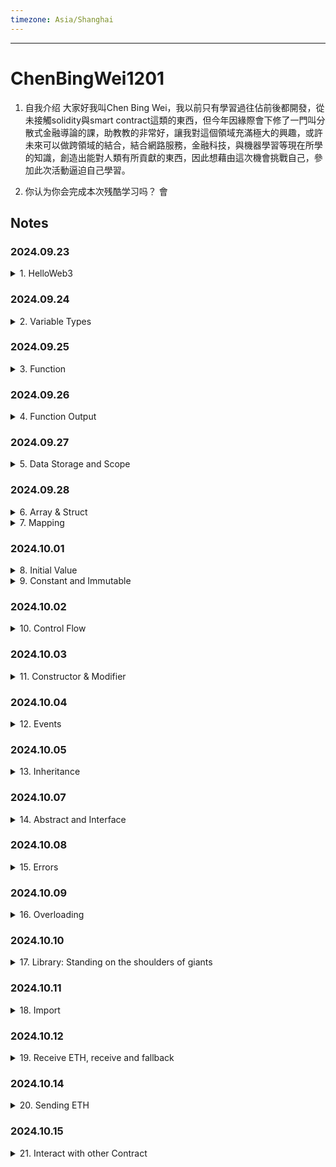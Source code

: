 ```yaml
---
timezone: Asia/Shanghai
---
```


---

# ChenBingWei1201

1. 自我介绍
  大家好我叫Chen Bing Wei，我以前只有學習過往佔前後都開發，從未接觸solidity與smart contract這類的東西，但今年因緣際會下修了一門叫分散式金融導論的課，助教教的非常好，讓我對這個領域充滿極大的興趣，或許未來可以做跨領域的結合，結合網路服務，金融科技，與機器學習等現在所學的知識，創造出能對人類有所貢獻的東西，因此想藉由這次機會挑戰自己，參加此次活動逼迫自己學習。

2. 你认为你会完成本次残酷学习吗？
  會

## Notes

<!-- Content_START -->

### 2024.09.23
<details>
<summary>1. HelloWeb3</summary>

#### WTF is Solidity?
- Solidity is a programming language used for creating smart contracts on the Ethereum Virtual Machine (EVM).
- Solidity has two characteristics:
  1. **Object-oriented**: After learning it, you can use it to make money by finding the right projects.
  2. **Advanced**: If you can write smart contract in Solidity, you are the first class citizen of Ethereum.

#### Development tool: Remix
Remix is an smart contract development IDE (Integrated Development Environment) recommended by Ethereum official.
- Advantages
  1. **Suitable for Beginners**: It allows for quick deployment and testing of smart contracts in the browser, without needing to install any programs on your local machine.
  2. **Gas Estimation Issue**: It will estimation the cost of gas on every functions and display behind them, which can remind developers that wheter functions should be optimized or not.
- Disadvantages
  1. **Limited to Browser**: Since Remix is a browser-based IDE, it can be less stable or responsive compared to desktop IDEs like VSCode, especially when working with larger projects or multiple open files.
  2. **Collaboration Limitations**: Remix doesn’t have built-in features for real-time collaboration or version control like Git, making it more difficult to work in teams.

Website: [remix.ethereum.org](https://remix.ethereum.org)

#### The first Solidity program

```solidity
// SPDX-License-Identifier: MIT
pragma solidity ^0.8.4;
contract HelloWeb3 {
    string public _string = "Hello Web3!";
}
```
1. The first line is a comment, which denotes the software license (license identifier) used by the program. We are using the MIT license. **If you do not indicate the license used, the program can compile successfully but will report an warning during compilation**. Solidity's comments are denoted with "//", followed by the content of the comment (which will not be run by the program). Details can be found in the [SPDX-License
documentation](https://spdx.org/licenses/).
2. The second line declares the **Solidity version** used by the source file, because the syntax of different versions is different. This line of code means that the source file will not allow compilation by compilers version **lower than v0.8.4 and not higher than v0.9.0** [0.8.4, 0.9.0).
  - There is slight difference among distinct
versions: 0.4.22 -> constructor, 0.8.0 -> safeMath
  - Include the pragma version in every file: Locking the version is preferable, except for libraries.
  - Pattern: pragma solidity x.y.z: e.g. **pragma solidity ^0.8.3 : [0.8.3, 0.9.0)** or **pragma solidity >=0.8.3 <0.8.7**
3. Lines 3 and 4 are the main body of the smart contract. Line 3 creates a contract with the name `HelloWeb3`. Line 4 is the content of the contract. Here, we created a string variable called _string and assign "Hello Web3!" as value to it.

#### Summary
In the first day, I learned what is `Solidity`, `Remix IDE`, and completed our first Solidity program - `HelloWeb3`.
</details>

### 2024.09.24
<details>
<summary>2. Variable Types</summary>

Solidity is statically-type language, which means **the type of each variable needs to be specified in code at compile time**.

1. **Value Type**： This include boolean, integer, etc. These variables directly pass values when assigned.
2. **Reference Type**：including arrays and structures. These variables take up more space, directly pass addresses (similar to pointers) when assigned, and can be modified with multiple variable names.
3. **Mapping Type**: hash tables in Solidity.

#### 1. Value Type

| Type  | Example | Byte  | Default Value |
| ------------- | ------------- | ------------- | ------------- |
| Boolean | `true` / `false` | 1 Byte | False |
| Usigned Integer | `uint128`, `uint256` | uint256 - 32 bytes | 0 |
| Integer | `int128`, `int256` | int256 - 32 bytes | 0 |
| address* / adress payable* | `address public _address = 0x5C69...5aA6` | 20 bytes | address(0) |
| Fixed-Sized bytes array | `bytes32 public _byte32 = "MiniSolidity";` `bytes1 public _byte = _byte32[0];` | bytes32 - 32 bytes | bytes32(0) |
| Enumeration | `enum ActionSet { Buy, Hold, Sell }` | uint 0,  1,  2 | - |

*address payable: Same as address, but with the additional members transfer and send to allow ETH transfers.

*There are two types of accounts: EOA & CA
- EOA(Externally Owned Account): For example, Wallet Address
- CA(Contract Account): For example, Simple Bank Contract

#### 2. Reference Type

| Type  | Example |
| ------------- | ------------- |
| Array | `uint256[], string, bytes (Dynamic Size Bytes Array)` |
| Struct | `struct Demo {uint256 x, uint256 y}` |

#### 3. Mapping Type

| Type  | Example |
| ------------- | ------------- |
| Mapping | `mapping(address=>uint256)`, `mapping(address addr=>uint)`, `mapping(address addr=>uint balance)` |
</details>

### 2024.09.25

<details>
<summary>3. Function</summary>

Here's the format of a function in Solidity:
```solidity
function <function name>(<parameter types>) <visibility> <mutibility> [returns (<return types>)];
```
1. `function`: To write a function, you need to start with the keyword `function`.
2. `<function name>`: The name of the function.
3. `(<parameter types>)`: The input parameter types and names.
4. `<visibility>`: Function visibility specifiers. There are 4 kinds of them and `public` is the default visibility if left empty:
  - `public`: Any account can call -> Be careful with access control issue
  - `external`: Only other contracts and account can call -> It can be bypassed with `this.f()`, where `f` is the function name.
  - `internal`: Can only be called inside contract and child contracts.
  - `private`: Can only be accessed within this contract, derived contracts cannot use it. Only inside the contract that defines the function.
  
  **Note 1**: `public` is the default visibility for functions.
  **Note 2**: **public**|**private**|**internal** can be also used on state variables. Public variables will automatically generate `getter` functions for querying values.
  **Note 3**: The default visibility for state variables is internal.

5. `<mutibility>`: Keywords that dictate a Solidity functions behavior. There are 3 kinds of them:
  - `view`:  Functions containing `view` keyword can read but cannot write on-chain state variables. 
  - `pure`: Functions containing `pure` keyword cannot read nor write state variables on-chain.
  - `payable`: enable this function to receive ethers
  - Without `pure` and `view`: Functions can both read and write state variables.
6. `[returns (<return types>)]`: Return variable types and names.

#### WTF is `pure` and `view` ?

Solidity added these two keywords, because of gas fee. The contract state variables are stored on block chain, and gas fee is very expensive. If you don't rewrite these variables, you don't need to pay gas. You don't need to pay gas for calling `pure` and `view` functions.

The following statements are considered modifying the state:
1. Writing to state variables.
2. Emitting events.
3. Creating other contracts.
4. Using selfdestruct.
5. Sending Ether via calls.
6. Calling any function not marked view or pure.
7. Using low-level calls.
8. Using inline assembly that contains certain opcodes.

#### Code
1. `pure` vs `view`

We define a state variable `number = 5`
```solidity
// SPDX-License-Identifier: MIT
  pragma solidity ^0.8.4;
  contract FunctionTypes{
      uint256 public number = 5;
```
Define an `add()` function, add 1 to `number` on every call.
```solidity
  // default
    function add() external{
        number = number + 1;
    }
```
If `add()` contains `pure` keyword, i.e. `function add() pure external`, it will result in an error. Because `pure` cannot read state variable in contract nor write. So what can `pure` do ? That is, you can **pass a parameter `_number` to function, let function `returns _number + 1`**.
```solidity
  // pure
    function addPure(uint256 _number) external pure returns(uint256 new_number){
        new_number = _number+1;
    }
```
If `add()` contains `view`, i.e. `function add() view external`, it will also result in error. Because `view` can read, but cannot write state variable. We can modify the function as follows:
```solidity
  // view
  function addView() external view returns(uint256 new_number) {
      new_number = number + 1; // can read the state variable outside the function block
  }
```

2. `internal` vs `external`
```solidity
  // internal
  function minus() internal {
      number = number - 1;
  }

  // external
  function minusCall() external {
      minus();
  }
```
Here we defined an `internal minus()` function, `number` will decrease 1 each time function is called. Since `internal` function can only be called within the contract itself. Therefore, we need to define an `external minusCall()` function to call `minus()` internally.

3. `payable`
```solidity
// payable: money (ETH) can be sent to the contract via this function
  function minusPayable() external payable returns(uint256 balance) {
      minus();
      balance = address(this).balance;
  }
``` 
We defined an `external payable minusPayable()` function, which calls `minus()` and return `ETH` balance of the current contract (`this` keyword can let us query current contract address). Since the function is `payable`, we can send 1 `ETH` to the contract when calling `minusPayable()`.
</details>

### 2024.09.26
<details>
<summary>4. Function Output</summary>

#### Return values (`return` and `returns`)
There are two keywords related to function output: `return` and `returns`:
  - `returns` is added after the function name to declare variable type and variable name;
  - `return` is used in the function body and returns desired variables.
```solidity
  // returning multiple variables
    function returnMultiple() public pure returns(uint256, bool, uint256[3] memory){
        return(1, true, [uint256(1),2,5]);
    }
```

#### Named returns
We can indicate the name of the return variables in `returns` so that solidity automatically initializes these variables, and automatically returns the values of these functions without adding the `return` keyword.
```solidity
    // named returns
    function returnNamed() public pure returns(uint256 _number, bool _bool, uint256[3] memory _array){
        _number = 2;
        _bool = false; 
        _array = [uint256(3),2,1];
    }
```
We only need to assign values to the variable `_number`, `_bool` and `_array` in the function body, and they will automatically return because the return variable type and variable name with `returns` `(uint256 _number, bool _bool, uint256[3] memory _array)` have been declared.

Of course, you can also return variables with return keyword in named returns:
```solidity
    // Named return, still support return
    function returnNamed2() public pure returns(uint256 _number, bool _bool, uint256[3] memory _array){
        return(1, true, [uint256(1),2,5]);
    }
```

#### Destructuring assignments 
Solidity internally allows tuple types, i.e. a list of objects of potentially different types whose number is a constant at compile-time. The tuples can be used to return multiple values at the same time.
- Variables declared with type and assigned from the returned tuple, not all elements have to be specified (but the number must match):
```solidity
        uint256 _number;
        bool _bool;
        uint256[3] memory _array;
        (_number, _bool, _array) = returnNamed();
```
- Assign part of return values: Components can be left out. In the following code, we only assign the return value `_bool2`, but not `_ number` and `_array`:
```solidity
        (, _bool2, ) = returnNamed();
```
</details>

### 2024.09.27
<details>
<summary>5. Data Storage and Scope</summary>

#### Reference types in Solidity
Reference types(notes on 2024.09.24) differ from value types in that they do not store values directly on their own. Instead, reference types store the address/pointer of the data’s location and do not directly share the data. You can modify the underlying data with different variable names. Reference types `array`, `struct` and `mapping`, which take up a lot of storage space. We need to deal with the location of the data storage when using them.

#### Data location
There are three types of data storage locations in solidity: `storage`, `memory` and `calldata`. Gas costs are different for different storage locations. 

The data of a `storage` variable is stored on-chain, similar to the hard disk of a computer, and consumes a lot of `gas`; while the data of `memory` and `calldata` variables are temporarily stored in memory, consumes less `gas`.

General usage:
1. `storage`: The state variables are `storage` by default, which are stored on-chain.
2. `memory`: The parameters and temporary variables in the function generally use `memory` label, which is stored in memory and not on-chain.
3. `calldata`: Similar to `memory`, stored in memory, not on-chain. The difference from `memory` is that `calldata `variables cannot be modified, and is generally used for function parameters. Example:
```solidity
    function fCalldata(uint[] calldata _x) public pure returns(uint[] calldata){
        // The parameter is the calldata array, which cannot be modified.
        // _x[0] = 0 // This modification will report an error.
        return(_x);
    }
```

#### Data location and assignment behaviour
Data locations are not only relevant for persistency of data, but also for the semantics of assignments:
1. When `storage` (a state variable of the contract) is assigned to the local storage (in a function), a **reference will be created**, and changing value of the new variable will **affect the original one**. Example:
```solidity
    uint[] x = [1,2,3]; // state variable: array x

    function fStorage() public{
        // Declare a storage variable xStorage, pointing to x. Modifying xStorage will also affect x
        uint[] storage xStorage = x;
        xStorage[0] = 100;
    }
```
2. Assigning `storage` to `memory` creates independent copies, and changes to one will **not affect the other; and vice versa**. Example:
```solidity
    uint[] x = [1,2,3]; // state variable: array x
    
    function fMemory() public view{
        // Declare a variable xMemory of Memory, copy x. Modifying xMemory will not affect x
        uint[] memory xMemory = x;
        xMemory[0] = 100;
    }
```
3. Assigning `memory` to `memory` will **create a reference**, and changing the new variable will **affect the original variable**.
4. Otherwise, assigning a variable to `storage` will **create independent copies**, and modifying one will **not affect the other**.

#### Variable scope
There are three types of variables in Solidity according to their scope: state variables, local variables, and global variables.

1. State variables
  
  State variables are variables whose data is stored on-chain and can be accessed by in-contract functions, but their `gas` consumption is high.

  State variables are declared inside the contract and outside the functions:
  ```solidity
  contract Variables {
    uint public x = 1;
    uint public y;
    string public z;
  ```
  We can change the value of the state variable in a function:
  ```solidity
      function foo() external{
        // You can change the value of the state variable in the function
        x = 5;
        y = 2;
        z = "0xAA";
    }
  ```
2. Local variable

  Local variables are variables that are only valid during function execution; they are invalid after function exit. The data of local variables are stored in memory, not on-chain, and their `gas` consumption is low. 
  ```solidity
      function bar() external pure returns(uint){
        uint xx = 1;
        uint yy = 3;
        uint zz = xx + yy;
        return(zz);
    }
  ```
3. Global variable

  Global variables are variables that work in the global scope and are **reserved keywords** for solidity. They can be used directly in functions without declaring them:
  ```solidity
      function global() external view returns(address, uint, bytes memory){
        address sender = msg.sender;
        uint blockNum = block.number;
        bytes memory data = msg.data;
        return(sender, blockNum, data);
    }
  ```
  In the above example, we use three global variables: **msg.sender**, **block.number** and **msg.data**, which represent the sender of the message (current call), current block height, and complete calldata. 

  Below are some commonly used global variables:
  - `blockhash(uint blockNumber)`: (`bytes32`) The hash of the given block - only applies to the 256 most recent block.
  - `block.coinbase`: (`address payable`) The address of the current block miner
  - `block.gaslimit`: (`uint`) The gaslimit of the current block
  - `block.number`: (`uint`) Current block number
  - `block.timestamp`: (`uint`) The timestamp of the current block, in seconds since the unix epoch
  - `gasleft()`: (`uint256`) Remaining gas
  - `msg.data`: (`bytes calldata`) Complete calldata
  - `msg.sender`: (`address payable`) Message sender (current caller)
  - `msg.sig`: (`bytes4`) first four bytes of the calldata (i.e. function identifier)
  - `msg.value`: (`bytes4`) number of wei sent with the message

#### Summary
In this chapter, I learned reference types, data storage locations and variable scopes in Solidity. There are three types of data storage locations: `storage`, `memory` and `calldata`. Gas costs are different for different storage locations. The variable scope include state variables, local variables and global variables.

</details>


### 2024.09.28
<details>
<summary>6. Array & Struct</summary>

#### (1) Array (ref: 2024.09.24)
An `array` is a variable type commonly used in Solidity to store a set of data (integers, bytes, addresses, etc.).

There are two types of arrays: fixed-sized and dynamically-sized arrays.：
- fixed-sized arrays: The length of the array is specified at the time of declaration. An `array` is declared in the format `T[k]`, where `T` is the element type and `k` is the length.
```solidity
    // fixed-length array
    uint[8] array1;
    byte[5] array2;
    address[100] array3;
```
- Dynamically-sized array（dynamic array）：Length of the array is not specified during declaration. It uses the format of `T[]`, where `T` is the element type. 
```solidity
    // variable-length array
    uint[] array4;
    byte[] array5;
    address[] array6;
    bytes array7;
```
**Notice**: `bytes` is special case, it is a dynamic array, but you don't need to add `[]` to it. You can use either `bytes` or `bytes1[]` to declare byte array, but not `byte[]`. `bytes` is recommended and consumes less gas than `bytes1[]`.

#### Rules for creating arrays
- For a `memory` dynamic array, it can be created with the `new` operator, but the length must be declared, and the length cannot be changed after the declaration. For example：
```solidity
    // memory dynamic array
    uint[] memory array8 = new uint[](5);
    bytes memory array9 = new bytes(9);
```
- Array literal are arrays in the form of one or more expressions, and are not immediately assigned to variables; such as `[uint(1),2,3]` (the type of the first element needs to be declared, otherwise the type with the smallest storage space is used by default).
- When creating a dynamic array, you need an element-by-element assignment.
```solidity
    uint[] memory x = new uint[](3);
    x[0] = 1;
    x[1] = 3;
    x[2] = 4;
```

#### Members of Array
- `length`: Arrays have a `length` member containing the number of elements, and the length of a `memory` array is fixed after creation.
- `push()`: Dynamic arrays have a `push()` member function that adds a `0` element at the end of the array.
- `push(x)`: Dynamic arrays have a `push(x)` member function, which can add an `x` element at the end of the array.
- `pop()`: Dynamic arrays have a `pop()` member that removes the last element of the array.

#### (2) Struct
You can define new types in the form of `struct` in Solidity. Elements of `struct` can be primitive types or reference types. And `struct` can be the element for `array` or `mapping`.
```solidity
    // struct
    struct Student{
        uint256 id;
        uint256 score; 
    }

    Student student; // Initially a student structure
```
There are 4 ways to assign values to `struct`:
```solidity
     // Method 1: Directly refer to the struct of the state variable
    function initStudent1() external{
        student.id = 1;
        student.score = 80;
    }
```
```solidity
    // Method 2: struct constructor
    function initStudent2() external {
        student = Student(3, 90);
    }
    
    // Method 3: key value
    function initStudent3() external {
        student = Student({id: 4, score: 60});
    }
```
```solidity
    // assign value to structure
    // Method 4: Create a storage struct reference in the function
    function initStudent4() external{
        Student storage _student = student; // assign a copy of student
        _student.id = 11;
        _student.score = 100;
    }
```

#### Summary
In this lecture, I learned the basic usage of `array` and `struct` in Solidity.

</details>

<details>
<summary>7. Mapping</summary>

#### Mapping (ref: 2024.09.24)
With `mapping` type, people can query the corresponding `Value` by using a `Key`. For example, a person's wallet address can be queried by their `id`.

The format of declaring the `mapping` is `mapping(_KeyType => _ValueType)`, where `_KeyType` and `_ValueType` are the variable types of `Key` and `Value` respectively. For example:
```solidity
    mapping(uint => address) public idToAddress; // id maps to address
    mapping(address => address) public swapPair; // mapping of token pairs, from address to address
```

#### Rules of `mapping`
- **Rule 1**: The `_KeyType` should be selected among default types in solidity such as `uint`, `address`, etc. **No custom `struct` can be used**. However, `_ValueType` can be any custom types. The following example will throw an **error**, because `_KeyType` uses a custom struct:
```solidity
      // define a struct
      struct Student {
          uint256 id;
          uint256 score;
      }
      mapping(Student => uint) public testVar;
```
- **Rule 2**: The storage location of the mapping must be `storage`: it can serve as the state variable or the `storage` variable inside function. But it can't be used in arguments or return results of `public` function.
- **Rule 3**: If the mapping is declared as `public` then Solidity will automatically create a `getter` function for you to query for the `Value` by the `Key`.
- **Rule 4**： The syntax of adding a key-value pair to a mapping is `_Var[_Key] = _Value`, where `_Var` is the name of the mapping variable, and `_Key` and `_Value` correspond to the new key-value pair. For example:
```solidity
    function writeMap(uint _Key, address _Value) public {
        idToAddress[_Key] = _Value;
    }
```
#### Principle of `mapping`
- Principle 1: The mapping does not store any `key` information or length information.
- Principle 2: Mapping use `keccak256(key)` as offset to access value.
- Principle 3: Since Ethereum defines all unused space as `0`, all `key` that are not assigned a value will have an initial value of `0`.

#### Summary
In this section，I learned the `mapping` type in Solidity. So far, we've learned all kinds of common variables.

</details>

### 2024.10.01
<details>
<summary>8. Initial Value</summary>

#### Initial values of variables
In Solidity, variables declared but not assigned have their initial/default values.

##### Initial values of value types
- `boolean`: `false`
- `string`: `""`
- `int`: `0`
- `uint`: `0`
- `enum`: first element in enumeration
- `address`: `0x0000000000000000000000000000000000000000` (or `address(0)`)
- `function`
  - `internal`: blank function
  - `external`: blank function
You can use `getter` function of `public` variables to confirm the above initial values:
```solidity
    bool public _bool; // false
    string public _string; // ""
    int public _int; // 0
    uint public _uint; // 0
    address public _address; // 0x0000000000000000000000000000000000000000

    enum ActionSet {Buy, Hold, Sell}
    ActionSet public _enum; // first element 0

    function fi() internal{} // internal blank function
    function fe() external{} // external blank function
```
##### Initial values of reference types
- `mapping`: a `mapping` which all members set to their default values
- `struct`: a `struct` which all members set to their default values
- `array`
  - dynamic array: `[]`
  - static array（fixed-length): a static array where all members set to their default values.

You can use `getter` function of `public` variables to confirm initial values:
```solidity
    // reference types
    uint[8] public _staticArray; // a static array which all members set to their default values[0,0,0,0,0,0,0,0]
    uint[] public _dynamicArray; // `[]`
    mapping(uint => address) public _mapping; // a mapping which all members set to their default values
    // a struct which all members set to their default values 0, 0
    struct Student{
        uint256 id;
        uint256 score; 
    }
    Student public student;
```

##### `delete` operator
`delete a` will change the value of variable `a` to its initial value.
```solidity
    // delete operator
    bool public _bool2 = true; 
    function d() external {
        delete _bool2; // delete will make _bool2 change to default(false)
    }
```

#### Summary
In this section, I learned the initial values of variables in Solidity. When a variable is declared but not assigned, its value defaults to the initial value, which is equivalent as 0 represented in its type. The delete operator can reset the value of the variable to the initial value.

</details>

<details>
<summary>9. Constant and Immutable</summary>

If a state variable is declared with `constant` or `immutable`, its value cannot be modified after contract compilation.

Value-typed variables can be declared as constant and immutable; string and bytes can be declared as constant, but not immutable.
#### constant and immutable

##### constant
`constant` variable must be initialized during declaration and cannot be changed afterwards. Any modification attempt will result in error at compilation. 
```solidity
    // The constant variable must be initialized when declared and cannot be changed after that
    uint256 constant CONSTANT_NUM = 10;
    string constant CONSTANT_STRING = "0xAA";
    bytes constant CONSTANT_BYTES = "WTF";
    address constant CONSTANT_ADDRESS = 0x0000000000000000000000000000000000000000;
```
##### immutable
The `immutable` variable can be initialized during declaration or in the constructor, which is more flexible.
```solidity
    // The immutable variable can be initialized in the constructor and cannot be changed later
    uint256 public immutable IMMUTABLE_NUM = 9999999999;
    address public immutable IMMUTABLE_ADDRESS;
    uint256 public immutable IMMUTABLE_BLOCK;
    uint256 public immutable IMMUTABLE_TEST;
```
You can initialize the `immutable` variable using a global variable such as `address(this)`, `block.number`, or a custom function. In the following example, we use the `test()` function to initialize the `IMMUTABLE_TEST` variable to a value of `9`:
```solidity
    // The immutable variables are initialized with constructor, so that could use
    constructor(){
        IMMUTABLE_ADDRESS = address(this);
        IMMUTABLE_BLOCK = block.number;
        IMMUTABLE_TEST = test();
    }

    function test() public pure returns(uint256){
        uint256 what = 9;
        return(what);
    }
```
#### Summary
In this section, I learned two keywords to restrict modifications to their state in Solidity: `constant` and `immutable`. They keep the variables that should not be changed unchanged. It will help to save gas while improving the contract's security.

#### Test
2. In the following variable definition statement, the one that will report an error is:
  (a) `string constant x5 = "hello world";`

  (b) `address constant x6 = address(0);`

  (c) `string immutable x7 = "hello world";`

  (d) `address immutable x8 = address(0);`

<details>
<summary>answer</summary>

(d) The `immutable` keyword can only be applied to state variables that are assigned once during contract construction. This means you cannot initialize an `immutable` variable with a value at the time of declaration like you're doing here.

Instead, you should assign the value of an immutable variable inside the constructor. Here’s an example of how you can do it correctly:
```solidity
pragma solidity ^0.8.0;

contract Example {
    string public immutable x7;

    constructor() {
        x7 = "hello world";
    }
}
```
But why (b) is correct?
Because `immutable` variables in Solidity can be assigned either inside the `constructor` or at the time of declaration, but only when they are assigned a constant or known value (like `address(0)`).

Since address(0) is a constant value, this is allowed. Immutable variables just need to be set at some point during the contract's construction process, whether it's in the constructor or during declaration.
```solidity
pragma solidity ^0.8.0;

contract Example {
    address public immutable x8 = address(0);
}
```
This works because `address(0)` is a known constant value, and you're assigning it at the time of declaration.

</details>

</details>

### 2024.10.02
<details>
<summary>10. Control Flow</summary>

#### Control Flow
Solidity's control flow is similar to other languages, mainly including the following components:

1. `if`-`else`
```solidity
function ifElseTest(uint256 _number) public pure returns(bool){
    if(_number == 0){
    return(true);
    }else{
    return(false);
    }
}
```
2. `for` loop
```solidity
function forLoopTest() public pure returns(uint256){
    uint sum = 0;
    for(uint i = 0; i < 10; i++){
    sum += i;
    }
    return(sum);
}
```
3. `while` loop
```solidity
function whileTest() public pure returns(uint256){
    uint sum = 0;
    uint i = 0;
    while(i < 10){
    sum += i;
    i++;
    }
    return(sum);
}
```
4. `do-while` loop
```solidity
function doWhileTest() public pure returns(uint256){
    uint sum = 0;
    uint i = 0;
    do{
    sum += i;
    i++;
    }while(i < 10);
    return(sum);
}
```
5. Conditional (`ternary`) operator

The `ternary` operator is the only operator in Solidity that accepts three operands：a condition followed by a question mark (`?`), then an expression `x` to execute if the condition is true followed by a colon (`:`), and finally the expression `y` to execute if the condition is false: `condition ? x : y`.

This operator is frequently used as an alternative to an `if`-`else` statement.

// ternary/conditional operator
function ternaryTest(uint256 x, uint256 y) public pure returns(uint256){
    // return the max of x and y
    return x >= y ? x: y; 
}

In addition, there are `continue` (immediately enter the next loop) and `break` (break out of the current loop) keywords that can be used.

#### Solidity Implementation of Insertion Sort

##### Insertion Sort

The sorting algorithm solves the problem of arranging an unordered set of numbers from small to large, for example, sorting `[2, 5, 3, 1]` to `[1, 2, 3, 5]`. Insertion Sort (InsertionSort) is the simplest and first sorting algorithm that most developers learn in their computer science class. The logic of InsertionSort:
1. from the beginning of the array x to the end, compare the element x[i] with the element in front of it x[i-1]; if x[i] is smaller, switch their positions, compare it with x[i-2], and continue this process. 

##### Solidity Implementation (with Bug)
Python version of Insertion Sort takes up 9 lines. Let's rewrite it into Solidity by replacing `functions`, `variables`, and `loops` with solidity syntax accordingly. It only takes up 9 lines of code:
```solidity
    // Insertion Sort (Wrong version）
    function insertionSortWrong(uint[] memory a) public pure returns(uint[] memory) {
        for (uint i = 1;i < a.length;i++){
            uint temp = a[i];
            uint j=i-1;
            while( (j >= 0) && (temp < a[j])){
                a[j+1] = a[j];
                j--;
            }
            a[j+1] = temp;
        }
        return(a);
    }
```
But when we compile the modified version and try to sort `[2, 5, 3, 1]`. BOOM! There are bugs! After 3-hour debugging, I still could not find where the bug was. I googled "Solidity insertion sort", and found that all the insertion algorithms written with Solidity are all wrong, such as: [Sorting in Solidity without Comparison](https://medium.com/coinmonks/sorting-in-solidity-without-comparison-4eb47e04ff0d)

##### Solidity Implementation (Correct)

The most commonly used variable type in Solidity is `uint`, which represent a non-negative integer. If it takes a negative value, we will encounter an `underflow` error. In the above code, the variable `j` will get `-1`, causing the bug.

So, we need to add `1` to `j` so it can never take a negative value. The correct insertion sort solidity code:
```solidity
    // Insertion Sort（Correct Version）
    function insertionSort(uint[] memory a) public pure returns(uint[] memory) {
        // note that uint can not take negative value
        for (uint i = 1;i < a.length;i++){
            uint temp = a[i];
            uint j=i;
            while( (j >= 1) && (temp < a[j-1])){
                a[j] = a[j-1];
                j--;
            }
            a[j] = temp;
        }
        return(a);
    }
```

#### Summary

In this lecture, I learned control flow in Solidity and wrote a simple but bug-prone sorting algorithm. Solidity looks simple but have many traps. Every month, projects get hacked and lose millions of dollars because of small bugs in the smart contract. To write a safe contract, we need to master the basics of the Solidity and keep practicing.

</details>

### 2024.10.03
<details>
<summary>11. Constructor & Modifier</summary>

#### Constructor
`constructor` is a special function, which will automatically run once during contract deployment. Each contract can have one `constructor`. It can be used to initialize parameters of a contract, such as an `owner` address:
```solidity
   address owner; // define owner variable

   // constructor
   constructor() {
      owner = msg.sender; //  set owner to the deployer address
   }
```
Note: The syntax of `constructor` in solidity is not consistent for different versions: Before `solidity 0.4.22`, constructors did not use the `constructor` keyword. Instead, the constructor had the same name as the contract name. This old syntax is prone to mistakes: the developer may mistakenly name the contract as `Parents`, while the constructor as `parents`. So in `0.4.22` and later version, the new `constructor` keyword is used. Example of constructor prior to `solidity 0.4.22`:
```solidity
pragma solidity = 0.4.21;
contract Parents {
    // The function with the same name as the contract name(Parents) is constructor
    function Parents () public {
    }
}
```

#### Modifier
`modifier` is similar to `decorator` in object-oriented programming, which is used to declare dedicated properties of functions and reduce code redundancy. `modifier` is Iron Man Armor for functions: the function with `modifier` will have some magic properties. The popular use case of `modifier` is restrict the access of functions.

Let's define a `modifier` called onlyOwner, functions with it can only be called by `owner`:
```solidity
   // define modifier
   modifier onlyOwner {
      require(msg.sender == owner); // check whether caller is address of owner
      _; // execute the function body
   }
```
Next, let us define a `changeOwner` function, which can change the `owner` of the contract. However, due to the `onlyOwner` modifier, only original `owner` is able to call it. This is the most common way of access control in smart contracts.
```solidity
   function changeOwner(address _newOwner) external onlyOwner{
      owner = _newOwner; // only owner address can run this function and change owner
   }
```

#### Summary
In this lecture, I learned `constructor` and `modifier` in Solidity, and wrote an `Ownable` contract that controls access of the contract.

</details>

### 2024.10.04
<details>
<summary>12. Events</summary>

#### Events
The `event` in solidity are the transaction logs stored on the `EVM` (Ethereum Virtual Machine). They can be emitted during function calls and are accessible with the contract address. Events have two characteristics：
- Responsive: Applications (e.g. `ether.js`) can subscribe and listen to these events through `RPC` interface and respond at frontend.
- Economical: It is cheap to store data in events, costing about 2,000 `gas` each. In comparison, store a new variable on-chain takes at least 20,000 `gas`.

##### Declare events
The events are declared with the `event` keyword, followed by event name, then the type and name of each parameter to be recorded. Let's take the `Transfer` event from the `ERC20` token contract as an example：
```solidity
event Transfer(address indexed from, address indexed to, uint256 value);
```
`Transfer` event records three parameters: `from`，`to`, and `value`，which correspond to the address where the tokens are sent, the receiving address, and the number of tokens being transferred. Parameter `from` and `to` are marked with `indexed` keywords, which will be stored at a special data structure known as `topics` and easily queried by programs.

##### Emit events
We can `emit` events in functions. In the following example, each time the `_transfer()` function is called, `Transfer` events will be emitted and corresponding parameters will be recorded.
```solidity
    // define _transfer function，execute transfer logic
    function _transfer(
        address from,
        address to,
        uint256 amount
    ) external {

        _balances[from] = 10000000; // give some initial tokens to transfer address

        _balances[from] -=  amount; // "from" address minus the number of transfer
        _balances[to] += amount; // "to" address adds the number of transfer

        // emit event
        emit Transfer(from, to, amount);
    }
```

#### EVM Log
EVM uses `Log` to store Solidity events. Each log contains two parts: `topics` and `data`.

##### `Topics`
`Topics` is used to describe events. Each event contains a maximum of 4 `topics`. Typically, the first `topic` is the event hash: the hash of the event signature. The event hash of `Transfer` event is calculated as follows:
```solidity
keccak256("Transfer(addrses,address,uint256)")

// 0xddf252ad1be2c89b69c2b068fc378daa952ba7f163c4a11628f55a4df523b3ef
```
Besides event hash, `topics` can include 3 `indexed` parameters, such as the `from` and `to` parameters in `Transfer` event. The anonymous event is special: it does not have a event name and can have 4 indexed parameters at maximum.

`indexed` parameters can be understood as the indexed "key" for events, which can be easily queried by programs. The size of each `indexed` parameter is 32 bytes. For the parameter is larger than 32 bytes, such as `array` and `string`, the hash of the underlying data is stored.

##### `Data`
Non-indexed parameters will be stored in the `data` section of the log. They can be interpreted as "value" of the event and can't be retrieved directly. But they can store data with larger size. Therefore, `data` section can be used to store complex data structures, such as `array` and `string`. Moreovrer, `data` consumes less gas compared to `topic`.

#### Summary
In this lecture, I learned how to use and query events in solidity. Many on-chain analysis tools are based on solidity events, such as `Dune Analytics`.

</details>


### 2024.10.05
<details>
<summary>13. Inheritance</summary>

#### Inheritance

Inheritance is one of the core concepts in object-oriented programming, which can significantly reduce code redundancy. It is a mechanism where you can to derive a class from another class for a hierarchy of classes that share a set of attributes and methods. In solidity, smart contracts can be viewed objects, which supports inheritance.

##### Rules

There are two important keywards for inheritance in Solidity:

- `virtual`: If the functions in the **parent** contract are expected to be overridden in its child contracts, they should be declared as `virtual`.
- `override`： If the functions in the **child** contract override the functions in its parent contract, they should be declared as `override`.

**Note 1**: If a function both overrides and is expected to be overridden, it should be labeled as `virtual override`.

**Note 2**: If a public state variable is labeled as `override`, its `getter` function will be overridden. For example:
```solidity
mapping(address => uint256) public override balanceOf;
```

##### Simple inheritance
Let's start by writing a simple `Grandfather` contract, which contains 1 `Log` event and 3 functions: `hip()`, `pop()`, `grandfather()`, which outputs a string `"Grandfather"`.
```solidity
contract Grandfather {
    event Log(string msg);

    // Apply inheritance to the following 3 functions: hip(), pop(), man()，then log "Grandfather".
    function hip() public virtual{
        emit Log("Grandfather");
    }

    function pop() public virtual{
        emit Log("Grandfather");
    }

    function Grandfather() public virtual {
        emit Log("Grandfather");
    }
}
```
Let's define another contract called `Father`, which inherits the `Grandfather` contract. The syntax for inheritance is `contract Father is Grandfather`, which is very intuitive. In the `Father` contract, we rewrote the functions `hip()` and `pop()` with the `override` keyword, changing their output to `"Father"`. We also added a new function called `father`, which output a string `"Father"`.
```solidity
contract Father is Grandfather{
    // Apply inheritance to the following 2 functions: hip() and pop()，then change the log value to "Father".
    function hip() public virtual override{
        emit Log("Father");
    }

    function pop() public virtual override{
        emit Log("Father");
    }

    function father() public virtual{
        emit Log("Father");
    }
}
```
After deploying the contract, we can see that `Father` contract contains 4 functions. The outputs of `hip()` and `pop()` are successfully rewritten with output `"Father"`, while the output of the inherited `grandfather()` function is still `"Gatherfather"`.

##### Multiple inheritance

A solidity contract can inherit multiple contracts. The rules are:
1. For multiple inheritance, parent contracts should be ordered by seniority, from the highest to the lowest. For example: `contract Son is Gatherfather, Father`. A error will be thrown if the order is not correct.
2. If a function exists in multiple parent contracts, it must be overridden in the child contract, otherwise an error will occur.
3. When a function exists in multiple parent contracts, you need to put all parent contract names after the override keyword. For example: `override(Grandfather, Father)`.

Example：
```solidity
contract Son is Grandfather, Father{
    // Apply inheritance to the following 2 functions: hip() and pop()，then change the log value to "Son".
    function hip() public virtual override(Grandfather, Father){
        emit Log("Son");
    }

    function pop() public virtual override(Grandfather, Father) {
        emit Log("Son");
    }
```
After deploying the contract, we can see that we successfully rewrote the `hip()` and `pop()` functions in `Son` contract, changing the output to `"Son"`. While the `grandfather()` and `father()` functions inherited from its parent contracts remain unchanged.

##### Inheritance of modifiers
Likewise, modifiers in Solidity can be inherited as well. Rules for modifier inheritance are similar as the function inheritance, using the `virtual` and `override` keywords.
```solidity
contract Base1 {
    modifier exactDividedBy2And3(uint _a) virtual {
        require(_a % 2 == 0 && _a % 3 == 0);
        _;
    }
}

contract Identifier is Base1 {
    // Calculate _dividend/2 and _dividend/3, but the _dividend must be a multiple of 2 and 3
    function getExactDividedBy2And3(uint _dividend) public exactDividedBy2And3(_dividend) pure returns(uint, uint) {
        return getExactDividedBy2And3WithoutModifier(_dividend);
    }

    // Calculate _dividend/2 and _dividend/3
    function getExactDividedBy2And3WithoutModifier(uint _dividend) public pure returns(uint, uint){
        uint div2 = _dividend / 2;
        uint div3 = _dividend / 3;
        return (div2, div3);
    }
}
```
`Identifier` contract can directly use the `exactDividedBy2And3` modifier, because it inherits `Base1` contract. We can also rewrite the modifier in the contract:
```solidity
    modifier exactDividedBy2And3(uint _a) override {
        _;
        require(_a % 2 == 0 && _a % 3 == 0);
    }
```

##### Inheritance of constructors
Constructors can also be inherited. Let first consider a parent contract `A` with a state variable `a`, which is initialized in its constructor:
```solidity
// Applying inheritance to the constructor functions
abstract contract A {
    uint public a;

    constructor(uint _a) {
        a = _a;
    }
}
```
There are two ways for a child contract to inherit the constructor from its parent `A`:
1. Declare the parameters of the parent constructor at inheritance:
```solidity
    contract B is A(1){}
```
2. Declare the parameter of the parent constructor in the constructor of the child contract:
```solidity
contract C is A {
    constructor(uint _c) A(_c * _c) {}
}
```

##### Calling the functions from the parent contracts

There are two ways for a child contract to call the functions of the parent contract:
1. Direct calling： The child contract can directly call the parent's function with `parentContractName.functionName()`. For example:
```solidity
        function callParent() public {
            Grandfather.pop();
        }
```
2. `super` keyword： The child contract can use the `super.functionName()` to call the function in the **neareast** parent contract in the inheritance hierarchy. Solidity inheritance are declared in a right-to-left order: for `contract Son is Grandfather, Father`, `Father` contract is closer than the `Grandfather` contract. Thus, `super.pop()` in the `Son` contract will call `Father.pop()` but not `Grandfather.pop()`.
```solidity
    function callParentSuper() public{
        // call the function one level higher up in the inheritance hierarchy
        super.pop();
    }
```

##### Diamond inheritance

In Object-Oriented Programming, the diamond inheritance refers the scenario that **a derived class has two or more base classes**.

When using the `super` keyword on a diamond inheritance chain, it should be noted that it will call **the relevant function of each contract in the inheritance chain, not just the nearest parent contract**.

First, we write a base contract called `God`. Then we write two contracts `Adam` and `Eve` inheriting from `God` contract. Lastly, we write another contract `people` inheriting from `Adam` and `Eve`. Each contract has two functions, `foo()` and `bar()`:
```solidity
// SPDX-License-Identifier: MIT
pragma solidity ^0.8.13;

/* Inheritance tree visualized：
  God
 /  \
Adam Eve
 \  /
people
*/
contract God {
    event Log(string message);
    function foo() public virtual {
        emit Log("God.foo called");
    }
    function bar() public virtual {
        emit Log("God.bar called");
    }
}
contract Adam is God {
    function foo() public virtual override {
        emit Log("Adam.foo called");
        Adam.foo();
    }
    function bar() public virtual override {
        emit Log("Adam.bar called");
        super.bar();
    }
}
contract Eve is God {
    function foo() public virtual override {
        emit Log("Eve.foo called");
        Eve.foo();
    }
    function bar() public virtual override {
        emit Log("Eve.bar called");
        super.bar();
    }
}
contract people is Adam, Eve {
    function foo() public override(Adam, Eve) {
        super.foo();
    }
    function bar() public override(Adam, Eve) {
        super.bar();
    }
}
```
In this example, calling the `super.bar()` function in the people contract will call the `Eve`, `Adam`, and `God `contract's `bar()` function, which is different from ordinary multiple inheritance.

Although `Eve` and `Adam` are both child contracts of the `God` parent contract, the `God` contract will only be called once in the whole process. This is because Solidity borrows the paradigm from Python, forcing a DAG (directed acyclic graph) composed of base classes to guarantee a specific order based on C3 Linearization. For more information on inheritance and linearization, read the official [Solidity docs here](https://docs.soliditylang.org/en/v0.8.17/contracts.html#multiple-inheritance-and-linearization).

#### Summary
In this tutorial, I learned the basic uses of inheritance in Solidity, including simple inheritance, multiple inheritance, inheritance of modifiers and constructors, and calling functions from parent contracts.

</details>

### 2024.10.07
<details>
<summary>14. Abstract and Interface</summary>

#### Abstract contract
If a contract contains at least one unimplemented function (no contents in the function body `{}`), it must be labeled as `abstract`; Otherwise it will not compile. Moreover, the unimplemented function needs to be labeled as `virtual`. Take our previous Insertion Sort Contract as an example, if we haven't figured out how to implement the insertion sort function, we can mark the contract as `abstract`, and let others overwrite it in the future.
```solidity
abstract contract InsertionSort{
    function insertionSort(uint[] memory a) public pure virtual returns(uint[] memory);
}
```

#### Interface

The `interface` contract is similar to the `abstract` contract, but it requires no functions are implemented. Rules of the interface:
1. Cannot contain state variables.
2. Cannot contain constructors.
3. Cannot inherit non-interface contracts.
4. All functions must be external and cannot have contents in the function body.
5. The contract that inherits the interface contract must implement all the functions defined in it.

Although the interface does not implement any functionality, it is the skeleton of smart contracts. Interface defines what the contract does and how to interact with them: if a smart contract implements an interface (like `ERC20` or `ERC721`), other Dapps and smart contracts will know how to interact with it. Because it provides two important pieces of information:
1. The `bytes4` selector for each function in the contract, and the function signatures `function name (parameter type)`.
2. Interface id (see [EIP165](https://eips.ethereum.org/EIPS/eip-165) for more information)

In addition, the interface is equivalent to the contract `ABI` (Application Binary Interface), and they can be converted to each other: compiling the interface contract will give you the contract `ABI`, and [abi-to-sol tool](https://gnidan.github.io/abi-to-sol/) will convert the `ABI` back to the interface contract.

We take `IERC721` contract, the interface for the `ERC721` token standard, as an example. It consists of 3 events and 9 functions, which all `ERC721` contracts need to implement. In interface, each function ends with `;` instead of the function body `{ }`. Moreover, every function in interface contract is by default `virtual`, so you do not need to label function as `virtual` explicitly.
```solidity
interface IERC721 is IERC165 {
    event Transfer(address indexed from, address indexed to, uint256 indexed tokenId);
    event Approval(address indexed owner, address indexed approved, uint256 indexed tokenId);
    event ApprovalForAll(address indexed owner, address indexed operator, bool approved);
    
    function balanceOf(address owner) external view returns (uint256 balance);

    function ownerOf(uint256 tokenId) external view returns (address owner);

    function safeTransferFrom(address from, address to, uint256 tokenId) external;

    function transferFrom(address from, address to, uint256 tokenId) external;

    function approve(address to, uint256 tokenId) external;

    function getApproved(uint256 tokenId) external view returns (address operator);

    function setApprovalForAll(address operator, bool _approved) external;

    function isApprovedForAll(address owner, address operator) external view returns (bool);

    function safeTransferFrom( address from, address to, uint256 tokenId, bytes calldata data) external;
}
```

##### IERC721 Event
`IERC721` contains 3 events.
- `Transfer` event: emitted during transfer, records the sending address `from`, the receiving address `to`, and `tokenId`.
- `Approval` event: emitted during approval, records the token owner address `owner`, the approved address `approved`, and `tokenId`.
- `ApprovalForAll` event: emitted during batch approval, records the `owner` address owner of batch approval, the approved address `operator`, and whether the approve is enabled or disabled `approved` .

##### IERC721 Function
`IERC721` contains 3 events.
- `balanceOf`: Count all NFTs held by an owner.
- `ownerOf`: Find the owner of an NFT (`tokenId`).
- `transferFrom`: Transfer ownership of an NFT with `tokenId` from `from` to `to`.
- `safeTransferFrom`: Transfer ownership of an NFT with `tokenId` from `from` to `to`. Extra check: if the receiver is a contract address, it will be required to implement the `ERC721Receiver` interface.
- `approve`: Enable or disable another address to manage your NFT.
- `getApproved`: Get the approved address for a single NFT.
- `setApprovalForAll`: Enable or disable approval for a third party to manage all your NFTs in this contract.
- `isApprovedForAll`: Query if an address is an authorized operator for another address.
- `safeTransferFrom`: Overloaded function for safe transfer, containing data in its parameters.

##### When to use an interface?
If we know that a contract implements the `IERC721` interface, we can interact with it without knowing its detailed implementation.

The Bored Ape Yacht Club `BAYC` is an `ERC721` NFT, which implements all functions in the `IERC721` interface. We can interact with the `BAYC` contract with the `IERC721` interface and its contract address, without knowing its source code. For example, we can use `balanceOf()` to query the `BAYC` balance of an address, or use `safeTransferFrom()` to transfer a BAYC NFT.
```solidity
contract interactBAYC {
    // Use BAYC address to create interface contract variables (ETH Mainnet)
    IERC721 BAYC = IERC721(0xBC4CA0EdA7647A8aB7C2061c2E118A18a936f13D);

    // Call BAYC's balanceOf() to query the open interest through the interface
    function balanceOfBAYC(address owner) external view returns (uint256 balance){
        return BAYC.balanceOf(owner);
    }

    // Safe transfer by calling BAYC's safeTransferFrom() through the interface
    function safeTransferFromBAYC(address from, address to, uint256 tokenId) external{
        BAYC.safeTransferFrom(from, to, tokenId);
    }
}
```

#### Summary
In this chapter, I learned the `abstract` and `interface` contracts in Solidity, which are used to write contract templates and reduce code redundancy. We also learned the interface of `ERC721` token standard and how to interact with the `BAYC` contract using interface.

#### Question
2. Can contracts marked as abstract be deployed?
A. Yes
B. No
C. If the subcontracts that implement all functions have been deployed, the contract can be deployed.

<details>
<summary>answer</summary>
B. No
</details>

</details>

### 2024.10.08
<details>
<summary>15. Errors</summary>

#### Errors
Solidity has many functions for error handling. Errors can occur at compile time or runtime.

##### Error
`error` statement is a new feature in solidity `0.8`. It saves gas and informs users why the operation failed. It is the recommended way to throw error in solidity. Custom errors are defined using the error statement, which can be used inside and outside of contracts. Below, we created a `TransferNotOwner` error, which will throw an error when the caller is not the token `owner` during transfer:
```solidity
error TransferNotOwner(); // custom error
```
In functions, `error` must be used together with `revert` statement.
```solidity
function transferOwner1(uint256 tokenId, address newOwner) public {
    if(_owners[tokenId] != msg.sender){
        revert TransferNotOwner();
    }
    _owners[tokenId] = newOwner;
}
```
The `transferOwner1()` function will check if the caller is the owner of the token; if not, it will throw a `TransferNotOwner` error and revert the transaction.

##### Require
`require` statement was the most commonly used method for error handling prior to solidity `0.8`. It is still popular among developers. 

Syntax of require:
```solidity
require(condition, "error message");
```
An exception will be thrown when the condition is not met.

Despite its simplicity, the gas consumption is higher than `error` statement: the gas consumption grows linearly as the length of the error message increases. 

Now, let's rewrite the above `transferOwner` function with the require statement:
```solidity
function transferOwner2(uint256 tokenId, address newOwner) public {
    require(_owners[tokenId] == msg.sender, "Transfer Not Owner");
    _owners[tokenId] = newOwner;
}
```

##### Assert
The `assert` statement is generally used for debugging purposes, because it does not include error message to inform the user. Syntax of `assert`: 
```solidity
assert(condition);
```
If the condition is not met, an error will be thrown.

Let's rewrite the `transferOwner` function with the `assert` statement:
```solidity
    function transferOwner3(uint256 tokenId, address newOwner) public {
        assert(_owners[tokenId] == msg.sender);
        _owners[tokenId] = newOwner;
    }
```

#### Gas comparison
Let's compare the gas consumption of `error`, `require`, and `assert`. You can find the gas consumption for each function call with the Debug button of the remix console:
1. gas for `error`: 24457 `wei`
2. gas for `require`: 24755 `wei`
3. gas for `assert`: 24473 `wei`

We can see that the `error` consumes the least gas, followed by the `assert`, while the `require` consumes the most gas! Therefore, `error` not only informs the user on the error message, but also saves gas.

#### Summary
In this chapter, I learned 3 statements to handle errors in Solidity: `error`, `require`, and `assert`. After comparing their gas consumption, `error` statement is the cheapest, while `require` has the highest gas consumption.

</details>

### 2024.10.09
<details>
<summary>16. Overloading</summary>

#### Overloading
Solidity allows function overloading, that is, functions with the same name but different input parameter types can exist at the same time, and they are considered different functions. Note that Solidity does not allow `modifier` overloading.

##### function overloading

For example, we can define two functions, both called `saySomething()`, one that takes no parameters and outputs `"Nothing"`, and the other that takes a `string` parameter and outputs the `string`.
```solidity
function saySomething() public pure returns(string memory){
    return("Nothing");
}

function saySomething(string memory something) public pure returns(string memory){
    return(something);
}
```

After compiling, all overloading functions become different function selectors due to different parameter types. For specific information on function selectors, please refer to [ WTF Solidity Tutorial: 29. Function Selector](https://github.com/AmazingAng/WTF-Solidity/tree/main/29_Selector).

Take the `Overloading.sol` contract as an example. After compiling and deploying on Remix, the overloaded functions `saySomething()` and `saySomething(string memory something)` are called respectively. You can see that they return different results and are divided into different functions.

##### Argument Matching
When calling an overloaded function, the input parameters will be matched with the variable types of the function parameters. If there are multiple matching overloaded functions, an error will be reported. The following example has two functions called `f()`, the type of one parameter is `uint8` and that of the other is `uint256`:
```solidity
function f(uint8 _in) public pure returns (uint8 out) {
    out = _in;
}

function f(uint256 _in) public pure returns (uint256 out) {
    out = _in;
}
```

We call `f(50)`. Because `50` can be converted to either `uint8` or `uint256`, so an error will be reported.

#### Summary
In this chapter, I learned the basic usage of function overloading in Solidity: functions with the same name but **different input parameter types** can exist at the same time, and they are regarded as **different functions**.

</details>

### 2024.10.10
<details>
<summary>17. Library: Standing on the shoulders of giants</summary>

#### Library Functions
A library function is a special contract that exists to improve the reusability of solidity and reduce gas consumption. Library contracts are generally a collection of useful functions (library functions), which are created by the masters or the project party. We only need to stand on the shoulders of giants and use those functions.

It differs from ordinary contracts in the following points:
1. State variables are not allowed
2. Cannot inherit or be inherited
3. Cannot receive ether
4. Cannot be destroyed

It should be noted that if the visibility of the function in the library contract is set to `public` or `external`, a `delegatecall` will be triggered when the function is called. If it is set to `internal`, it will not be triggered. For functions set to `private` visibility, they are only visible in the library contract and are not available in other contracts.

#### Strings Library Contract
`Strings Library Contract` is a code library that converts a `uint256` to the corresponding `string` type. The sample code is as follows:
```solidity
library Strings {
    bytes16 private constant _HEX_SYMBOLS = "0123456789abcdef";

    /**
     * @dev Converts a `uint256` to its ASCII `string` decimal representation.
     */
    function toString(uint256 value) public pure returns (string memory) {
        // Inspired by OraclizeAPI's implementation - MIT licence
        // https://github.com/oraclize/ethereum-api/blob/b42146b063c7d6ee1358846c198246239e9360e8/oraclizeAPI_0.4.25.sol

        if (value == 0) {
            return "0";
        }
        uint256 temp = value;
        uint256 digits;
        while (temp != 0) {
            digits++;
            temp /= 10;
        }
        bytes memory buffer = new bytes(digits);
        while (value != 0) {
            digits -= 1;
            buffer[digits] = bytes1(uint8(48 + uint256(value % 10)));
            value /= 10;
        }
        return string(buffer);
    }

    /**
     * @dev Converts a `uint256` to its ASCII `string` hexadecimal representation.
     */
    function toHexString(uint256 value) public pure returns (string memory) {
        if (value == 0) {
            return "0x00";
        }
        uint256 temp = value;
        uint256 length = 0;
        while (temp != 0) {
            length++;
            temp >>= 8;
        }
        return toHexString(value, length);
    }

    /**
     * @dev Converts a `uint256` to its ASCII `string` hexadecimal representation with fixed length.
     */
    function toHexString(uint256 value, uint256 length) public pure returns (string memory) {
        bytes memory buffer = new bytes(2 * length + 2);
        buffer[0] = "0";
        buffer[1] = "x";
        for (uint256 i = 2 * length + 1; i > 1; --i) {
            buffer[i] = _HEX_SYMBOLS[value & 0xf];
            value >>= 4;
        }
        require(value == 0, "Strings: hex length insufficient");
        return string(buffer);
    }
}
```
It mainly contains two functions, `toString()` converts `uint256` to `string`, `toHexString()` converts `uint256` to hexadecimal, and then converts it to `string`.

##### How to use library contracts
We use the `toHexString()` function in the String library function to demonstrate two ways of using the functions in the library contract.

1. `using for` command
Command `using A for B` can be used to attach library functions (from library `A`) to any type (`B`). After the instruction, **the function in the library `A` will be automatically added as a member of the `B` type variable**, which can be called directly. Note: When calling, this variable will be passed to the function as the first parameter:
```solidity
    // Using the library with the "using for" 
    using Strings for uint256;
    function getString1(uint256 _number) public pure returns(string memory){
        // Library functions are automatically added as members of uint256 variables
        return _number.toHexString();
    }
```
2. Called directly by the library contract name
```solidity
    // Called directly by the library contract name
    function getString2(uint256 _number) public pure returns(string memory){
        return Strings.toHexString(_number);
    }
```

#### Summary

In this lecture, we use the referenced library function `Strings` of `ERC721` as an example to learn the library function (`Library`) in solidity. 99% of developers do not need to write library contracts themselves, they can use the ones written by masters. The only thing we need to know is which library contract to use and where the library is most suitable.

Some commonly used libraries are:
1. [Strings](https://github.com/OpenZeppelin/openzeppelin-contracts/blob/4a9cc8b4918ef3736229a5cc5a310bdc17bf759f/contracts/utils/Strings.sol): Convert `uint256` to `string`
2. [Address](https://github.com/OpenZeppelin/openzeppelin-contracts/blob/4a9cc8b4918ef3736229a5cc5a310bdc17bf759f/contracts/utils/Address.sol): Determine whether an address is a contract address
3. [Create2](https://github.com/OpenZeppelin/openzeppelin-contracts/blob/4a9cc8b4918ef3736229a5cc5a310bdc17bf759f/contracts/utils/Create2.sol): Safer use of Create2 EVM opcode
4. [Arrays](https://github.com/OpenZeppelin/openzeppelin-contracts/blob/4a9cc8b4918ef3736229a5cc5a310bdc17bf759f/contracts/utils/Arrays.sol): Library functions related to arrays


</details>

### 2024.10.11
<details>
<summary>18. Import</summary>

#### Usage of `import`
- Import by relative location of source file. For example：
```
Hierarchy
├── Import.sol
└── Yeye.sol
```
```solidity
// Import by relative location of source file
import './Yeye.sol';
```
- Import the global symbols of contracts on the Internet through the source file URL. For example：
```solidity
// Import by URL
import 'https://github.com/OpenZeppelin/openzeppelin-contracts/blob/master/contracts/utils/Address.sol';
```
- Import via the npm directory. For example:
```solidity
import '@openzeppelin/contracts/access/Ownable.sol';
```
- Import contract-specific global symbols by specifying `global symbols`. For example:：
```solidity
import {Yeye} from './Yeye.sol';
```
- The location of the reference (`import`) in the code: after declaring the version, and before the rest of the code.

#### Test import
We can use the following code to test whether the external source code was successfully imported:
```solidity
// SPDX-License-Identifier: MIT
pragma solidity ^0.8.21;

// Import by relative location of source file
import './Yeye.sol';
// Import contract-specific global symbols by specifying `global symbols`
import {Yeye} from './Yeye.sol';
// Import by URL
import 'https://github.com/OpenZeppelin/openzeppelin-contracts/blob/master/contracts/utils/Address.sol';
// Import via the npm directory
import '@openzeppelin/contracts/access/Ownable.sol';

contract Import {
    // Successfully import the Address library
    using Address for address;
    // declare variable "yeye"
    Yeye yeye = new Yeye();

    // Test whether the function of "yeye" can be called
    function test() external{
        yeye.hip();
    }
}
```

#### Summary
In this lecture, I learned the method of importing external source code using the `import` keyword. Through the import, you can refer to contracts or functions in other files written by us, or directly import code written by others, which is very convenient.

</details>

### 2024.10.12
<details>
<summary>19. Receive ETH, receive and fallback</summary>

Solidity has two special functions, `receive()` and `fallback()`, they are primarily used in two circumstances.
1. Receive Ether
2. Handle calls to contract if none of the other functions match the given function signature (e.g. proxy contract)

Note⚠️: Prior to solidity `0.6.x`, only `fallback()` was available, for receiving Ether and as a fallback function.
After version `0.6`, `fallback()` was separated to `receive()` and `fallback()`.

In this tutorial, we focus on receiving Ether.

#### Receiving ETH Function: `receive()`
The `receive()` function is solely used for receiving ETH. A contract can have at most one `receive()` function, declared not like others, no function keyword is needed: `receive() external payable { ... }`. This function cannot have arguments, cannot return anything and must have `external` visibility and `payable` state mutability.

`receive()` is executed on plain Ether transfers to a contract. You should not perform too many operations in `receive()` when sending Ether with `send` or `transfer`, only 2300 gas is available, and complicated operations will trigger an `Out of Gas` error; instead, you should use `call` function which can specify gas limit. (We will cover all three ways of sending Ether later).

We can send an `event` in the `receive()` function, for example:
```solidity
    // Declare event
    event Received(address Sender, uint Value); 
    // Emit Received event
    receive() external payable {
        emit Received(msg.sender, msg.value); 
    }
```
Some malicious contracts intentionally add codes in `receive()` (`fallback()` prior to Solidity `0.6.x`), which consume massive gas or cause the transaction to get reverted. So that will make some refund or transfer functions fail, pay attention to such risks when writing such operations.

#### Fallback Function: fallback()
The `fallback()` function is executed on a call to the contract if none of the other functions match the given function signature, or if no data was supplied at all and there is no receive Ether function. It can be used to receive Ether or in proxy contract. `fallback()` is declared without the function keyword, and must have `external` visibility, it **often** has `payable` state mutability, which is used to receive Ether: `fallback() external payable { ... }`.

Let's declare a `fallback()` function, which will send a `fallbackCalled` event, with `msg.sender`, `msg.value` and `msg.data` as parameters:
```solidity
    event fallbackCalled(address Sender, uint Value, bytes Data); 

    // fallback
    fallback() external payable{
        emit fallbackCalled(msg.sender, msg.value, msg.data); 
    }
```
#### Difference between receive and fallback
```
Execute fallback() or receive()?
         Receive ETH
              |
      msg.data is empty?
            /  \
          Yes   No
          /      \
Has receive()?   fallback()
        / \
      Yes  No
      /     \
receive()   fallback()
```
To put it simply, when a contract receives ETH, `receive()` will be executed if `msg.data` is empty and the `receive()` function is present; on the other hand, `fallback()` will be executed if `msg.data` is not empty or there is no `receive()` declared, in such case `fallback()` must be payable.

If neither `receive()` or `payable` `fallback()` is declared in the contract, receiving ETH will fail.

#### Summary
In this tutorial, I learned two special functions in Solidity, `receive()` and `fallback()`, they are mostly used in receiving ETH, and `proxy contract`.

</details>

### 2024.10.14
<details>
<summary>20. Sending ETH</summary>

There are three ways of sending ETH in Solidity: `transfer()`, `send()` and `call()`, in which `call()` is recommended.

#### Contract of Receiving ETH
Let's deploy a contract `ReceiveETH` to receive ETH. `ReceiveETH` has an event Log, which logs the received ETH amount and the remaining gas. Along with two other functions, one is the `receive()` function, which is executed when receiving ETH, and emits the Log event; the other is the `getBalance()` function that is used to get the balance of the contract.
```solidity
contract ReceiveETH {
    // Receiving ETH event, log the amount and gas
    event Log(uint amount,  uint gas);
    
    // receive() is executed when receiving ETH
    receive() external payable{
        emit Log(msg.value,  gasleft());
    }
    
    // return the balance of the contract
    function getBalance() view public returns(uint) {
        return address(this).balance;
    }
}
```
After deploying `ReceiveETH`, call the `getBalance()` function, we can see the balance is `0` Ether.

#### Contract of Sending ETH
We will implement three ways to send ETH to the `ReceiveETH` contract. First, let's make the `constructor` of the `SendETH` contract `payable`, and add the `receive()` function, so we can transfer ETH to our contract at deployment and after.
```solidity
contract SendETH {
    // constructor, make it payable so we can transfer ETH at deployment
    constructor() payable{}
    // receive() function, called when receiving ETH
    receive() external payable{}
}
```

##### `transfer`
- Usage: `receiverAddress.transfer(value in Wei)`.
- The gas limit of `transfer()` is `2300`, which is enough to make the transfer, but not if the receiving contract has a gas-consuming `fallback()` or `receive()`.
- If `transfer()` fails, the transaction will revert.

Sample code: note that `_to` is the address of the `ReceiveETH` contract, and `amount` is the value you want to send.
```solidity
// sending ETH with transfer()
function transferETH(address payable _to,  uint256 amount) external payable{
	_to.transfer(amount);
}
```
After deploying the `SendETH` contract, we can send ETH to the `ReceiveETH` contract. If `amount` is `10`, and `value` is `0`, `amount` > `value`, the transaction fails and gets reverted.

If `amount` is `10`, and `value` is `10`, `amount` <= `value`, then the transaction will go through.

In the `ReceiveETH` contract, when we call `getBalance()`, we can see the balance of the contract is `10 Wei`.

##### `send`
- Usage: `receiverAddress.send(value in Wei)`.
- The gas limit of `send()` is `2300`, which is enough to make the transfer, but not if the receiving contract has a gas-consuming `fallback()` or `receive()`.
- If `send()` fails, the transaction will **not** be reverted.
- The return value of `send()` is `bool`, which is the status of the transaction, you can choose to act on that.

Sample Code:
```solidity
// sending ETH with send()
function sendETH(address payable _to,  uint256 amount) external payable{
    // check result of send()，revert with error when failed
    bool success = _to.send(amount);
    if(!success){
    	revert SendFailed();
    }
}
```
Now we send ETH to the `ReceiveETH` contract, if `amount` is `10`, and `value` is `0`, `amount` > `value`, the transaction fails, since we handled the return value, the transaction will be reverted.

If `amount` is `10`, and `value` is `11`, `amount` <= `value`, then the transaction will go through.

##### `call`
- Usage: `receiverAddress.call{value: value in Wei}("")`.
- There is **no gas limit** for `call()`, so it supports more operations in `fallback()` or `receive()` of the receiving contract.
- If `call()` fails, the transaction will **not** be reverted.
- The return value of `call()` is `(bool,  data)`, in which `bool` is the status of the transaction, you can choose to act on that.

Sample Code:
```solidity
// sending ETH with call()
function callETH(address payable _to,  uint256 amount) external payable{
    // check result of call()，revert with error when failed
    (bool success, ) = _to.call{value: amount}("");
    if(!success){
    	revert CallFailed();
    }
}
```
Now we send ETH to the `ReceiveETH` contract, if `amount` is `10`, and `value` is `0`, `amount` > `value`, the transaction fails, since we handled the return value, the transaction will be reverted.

If `amount` is `10`, and `value` is `11`, `amount` <= `value`, the transaction is successful.

With any of these three methods, we send ETH to the `ReceiveETH` contract successfully.

#### Summary

In this tutorial, we talked about three ways of sending ETH in solidity: `transfer`, `send` and `call`.

- There is **no gas limit** for `call`, which is the most flexible and recommended way.
- The gas limit of `transfer` is `2300` gas, transaction will be reverted if it fails, which makes it the second choice.
- The gas limit of `send` is `2300` gas, the transaction will **not** be reverted if it fails, which makes it the worst choice.

</details>

### 2024.10.15
<details>
<summary>21. Interact with other Contract</summary>

#### Interact with deployed contract
Interactions between contracts not only make the programs reusable on the blockchain, but also enrich the Ethereum ecosystem. Many web3 Dapps rely on other contracts to work, for example `yield farming`. In this tutorial, we will talk about how to interact with contracts whose source code (or ABI) and address are available.

#### Target Contract
Let's write a simple contract OtherContract to work with.
```solidity
contract OtherContract {
    uint256 private _x = 0; // state variable x
    // Receiving ETH event, log the amount and gas
    event Log(uint amount, uint gas);
    
    // get the balance of the contract
    function getBalance() view public returns(uint) {
        return address(this).balance;
    }

    // set the value of x, as well as receiving ETH (payable)
    function setX(uint256 x) external payable{
        _x = x;
        // emit Log event when receiving ETH
        if(msg.value > 0){
            emit Log(msg.value, gasleft());
        }
    }

    // read the value of x
    function getX() external view returns(uint x){
        x = _x;
    }
}
```

This contract includes a state variable `_x`, a `Log` event which will emit when receiving ETH, and three functions:
- `getBalance()`: return the balance of the contract.
- `setX()`: `external payable` function, set the value of `_x`, as well as receiving ETH.
- `getX()`: read the value of `_x`

#### Interact with `OtherContract`
We can create a reference to the contract with the contract address and source code (or ABI): `_Name(_Address)`, `_Name` is the contract name which should be consistent with the contract source code (or ABI), `_Address` is the contract address. Then we can call the functions in the contract like this: `_Name(_Address).f()`, `f()` is the function you want to call.

##### 1. Pass the contract address
We can pass the contract address as a parameter and create a reference of `OtherContract`, then call the function of `OtherContract`. For example, here we create a `callSetX` function which will call `setX` from `OtherContract`, pass the deployed contract address `_Address` and the `x` value as parameter:
```solidity
    function callSetX(address _Address, uint256 x) external{
        OtherContract(_Address).setX(x);
    }
```
Copy the address of `OtherContract`, and pass it as the first parameter of `callSetX`, after the transaction succeeds, we can call `getX` from `OtherContract` and the value of `x` is `123`.

##### 2. Pass the contract variable
We can also pass the reference of the contract as a parameter, we just change the type from `address` to the contract name, i.e. `OtherContract`. The following example shows how to call `getX()` from `OtherContract`.

Note: The parameter `OtherContract _Address` is still `address` type behind the scene. You will find its `address` type in the generated ABI and when passing the parameter to `callGetX`.
```solidity
    function callGetX(OtherContract _Address) external view returns(uint x){
        x = _Address.getX();
    }
```
Copy the address of `OtherContract`, and pass it as the parameter of `callGetX`, after the transaction succeeds, we can get the value of `x`.

##### 3. Create contract variable
We can create a contract variable and call its functions. The following example shows how to create a reference of `OtherContract` and save it to `oc`:
```solidity
    function callGetX2(address _Address) external view returns(uint x){
        OtherContract oc = OtherContract(_Address);
        x = oc.getX();
    }
```
Copy the address of `OtherContract`, and pass it as the parameter of `callGetX2`, after the transaction succeeds, we can get the value of `x`.

##### 4. Interact with the contract and send ETH

If the target function is `payable`, then we can also send ETH to that contract: `_Name(_Address).f{value: _Value}()`, `_Name` is the contract name, `_Address` is the contract address, `f` is the function to call, and `_Value` is the value of ETH to send (in wei).

`OtherContract` has a `payable` function `setX`, in the following example we will send ETH to the contract by calling `setX`.
```solidity
    function setXTransferETH(address otherContract, uint256 x) payable external{
        OtherContract(otherContract).setX{value: msg.value}(x);
    }
```
opy the address of `OtherContract`, and pass it as the parameter of `setXTransferETH`, in addition, we send 10ETH.

After the transaction is confirmed, we can check the balance of the contract by reading the `Log` event or by calling `getBalance()`.

#### Summary
In this tutorial, I learned how to create a contract reference with its source code (or ABI) and address, then call its functions.

#### problem
2. Assume that we have deployed the contract OtherContract (contract content is shown below)
Its contract address is `0xd9145CCE52D386f254917e481eB44e9943F39138`. We want to call this contract in another contract, considering the following two methods:
```solidity
// SPDX-License-Identifier: MIT
pragma solidity ^0.8.6;

interface IOtherContract {
    function getBalance() external returns(uint);
    function setX(uint256 x) external payable;
    function getX() external view returns(uint x);
}

contract OtherContract is IOtherContract{
    uint256 private _x = 0;
    event Log(uint amount, uint gas);
    
    function getBalance() external view override returns(uint) {
        return address(this).balance;
    }

    function setX(uint256 x) external override payable{
        _x = x;
        if(msg.value > 0){
            emit Log(msg.value, gasleft());
        }
    }

    function getX() external view override returns(uint x){
        x = _x;
    }
}
```
```
(1) OtherContract other = OtherContract(0xd9145CCE52D386f254917e481eB44e9943F39138)
(2) IOtherContract other = IOtherContract(0xd9145CCE52D386f254917e481eB44e9943F39138)
```
Which is the correct answer?
A. (1)(2) will both get error
B. (1) is correct but (2) will get error
C. (2) is correct but (1) will get error
D. (1)(2) are both correct

<details>
<summary>answer</summary>
D
</details>

</details>

###
<!-- Content_END -->
